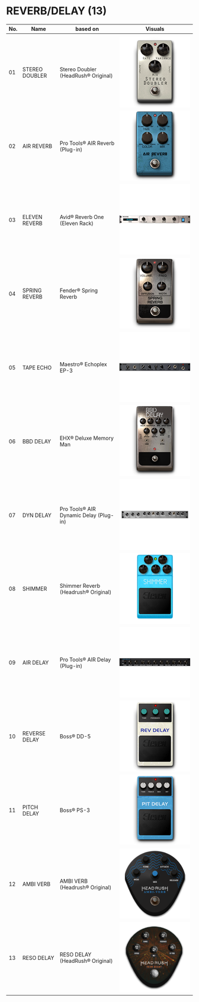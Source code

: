 # REVERB/DELAY (13)
|No.|Name|based on|Visuals|
|---|---|---|---|
|||||
|01|STEREO DOUBLER|Stereo Doubler (HeadRush® Original)|<img src="images/STEREO-DOUBLER.png" alt="image">|
|02|AIR REVERB|Pro Tools® AIR Reverb (Plug-in)|<img src="images/AIR-REVERB.png" alt="image">|
|03|ELEVEN REVERB|Avid® Reverb One (Eleven Rack)|<img src="images/ELEVEN-REVERB.png" alt="image">|
|04|SPRING REVERB|Fender® Spring Reverb|<img src="images/SPRING-REVERB.png" alt="image">|
|05|TAPE ECHO|Maestro® Echoplex EP-3|<img src="images/TAPE-ECHO.png" alt="image">|
|06|BBD DELAY|EHX® Deluxe Memory Man|<img src="images/BBD-DELAY.png" alt="image">|
|07|DYN DELAY|Pro Tools® AIR Dynamic Delay (Plug-in)|<img src="images/DYN-DELAY.png" alt="image">|
|08|SHIMMER|Shimmer Reverb (Headrush® Original)|<img src="images/Shimmer.png" alt="image">|
|09|AIR DELAY|Pro Tools® AIR Delay (Plug-in)|<img src="images/AIR-Delay.png" alt="image">|
|10|REVERSE DELAY|Boss® DD-5|<img src="images/Rev_Delay.png" alt="image">|
|11|PITCH DELAY|Boss® PS-3|<img src="images/Pit_Delay.png" alt="image">|
|12|AMBI VERB|AMBI VERB (Headrush® Original)|<img src="images/Ambiverb.png" alt="image">|
|13|RESO DELAY|RESO DELAY (HeadRush® Original)|<img src="images/reso_delay_2.png" alt="image">|